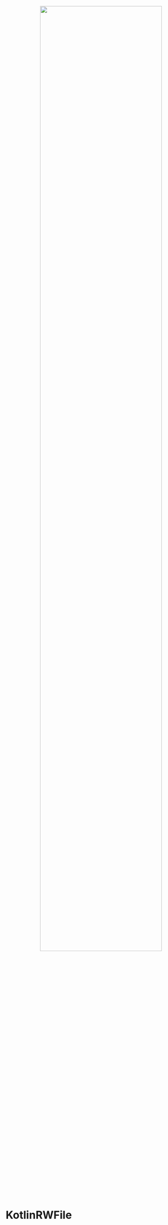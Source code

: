 <div style="container" align="center">
  <br>
  <img src="https://upload.wikimedia.org/wikipedia/commons/1/11/Kotlin_logo_2021.svg" width="80%" />
</div>
<br>

# KotlinRWFile
